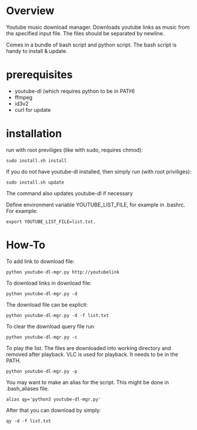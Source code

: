 # Overview

Youtube music download manager. Downloads youtube links as music from the specified input file. The files should be separated by newline.

Comes in a bundle of bash script and python script. The bash script is handy to install & update.

# prerequisites

 - youtube-dl (which requires python to be in PATH)
 - ffmpeg
 - id3v2
 - curl for update

# installation

run with root previliges (like with sudo, requires chmod):
```
sudo install.sh install
```

If you do not have youtube-dl installed, then simply run (with root priviliges):
```
sudo install.sh update
```

The command also updates youtube-dl if necessary

Define environment variable YOUTUBE_LIST_FILE, for example in .bashrc.
For example:
```
export YOUTUBE_LIST_FILE=list.txt.
```

# How-To

To add link to download file:
```
python youtube-dl-mgr.py http://youtubelink
```

To download links in download file:
```
python youtube-dl-mgr.py -d
```

The download file can be explicit:
```
python youtube-dl-mgr.py -d -f list.txt
```

To clear the download query file run
```
python youtube-dl-mgr.py -c
```

To play the list. The files are downloaded into working directory and removed after playback.
VLC is used for playback. It needs to be in the PATH.
```
python youtube-dl-mgr.py -p
```

You may want to make an alias for the script. This might be done in .bash_aliases file.
```
alias qy='python3 youtube-dl-mgr.py'
```
After that you can download by simply:
```
qy -d -f list.txt
```
